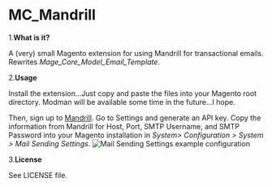 MC_Mandrill
===========

1.**What is it?**

A (very) small Magento extension for using Mandrill for transactional emails. Rewrites *Mage_Core_Model_Email_Template*.

2.**Usage**

Install the extension...Just copy and paste the files into your Magento root directory. Modman will be available some time in the future...I hope.

Then, sign up to [Mandrill](https://www.mandrill.com/). Go to Settings and generate an API key.
Copy the information from Mandrill for Host, Port, SMTP Username, and SMTP Password into your Magento installation in *System> Configuration > System > Mail Sending Settings*.
![Mail Sending Settings example configuration](https://dl.dropboxusercontent.com/u/8271645/Screen%20Shot%202014-09-16%20at%2023.10.36.png)


3.**License**

See LICENSE file.
